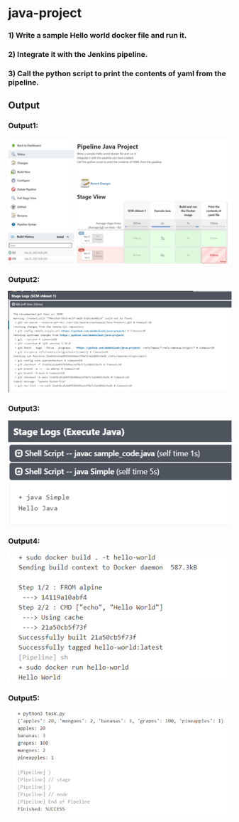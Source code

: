 # java-project
### 1) Write a sample Hello world docker file and run it.
### 2) Integrate it with the Jenkins pipeline.
### 3) Call the python script to print the contents of yaml from the pipeline.


<h2 class="code-line" data-line-start=1 data-line-end=2 ><a id="Output_1"></a>Output</h2>
<h3 class="code-line" data-line-start=3 data-line-end=4 ><a id="Output1_3"></a>Output1:</h3>
<p class="has-line-data" data-line-start="4" data-line-end="5"><img src="Screenshots/Pipeline_stages.png" alt=""></p>
<h3 class="code-line" data-line-start=6 data-line-end=7 ><a id="Output2_6"></a>Output2:</h3>
<p class="has-line-data" data-line-start="7" data-line-end="8"><img src="Screenshots/Stage_Logs_SCM.png" alt=""></p>
<h3 class="code-line" data-line-start=9 data-line-end=10 ><a id="Output3_9"></a>Output3:</h3>
<p class="has-line-data" data-line-start="10" data-line-end="11"><img src="Screenshots/Stage_Logs_Execute_Java.png" alt=""></p>
<h3 class="code-line" data-line-start=12 data-line-end=13 ><a id="Output4_12"></a>Output4:</h3>
<p class="has-line-data" data-line-start="13" data-line-end="14"><img src="Screenshots/Stage_Logs_Docker.png" alt=""></p>
<h3 class="code-line" data-line-start=15 data-line-end=16 ><a id="Output5_15"></a>Output5:</h3>
<p class="has-line-data" data-line-start="16" data-line-end="17"><img src="Screenshots/Stage_Logs_Print_yaml.png" alt=""></p>
